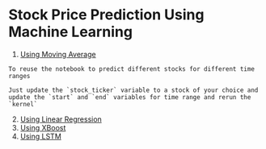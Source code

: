 # **Stock Price Prediction Using Machine Learning**

1. [Using Moving Average](./Stock-Price-Prediction-Using-Moving-Average.ipynb)
```
To reuse the notebook to predict different stocks for different time ranges

Just update the `stock_ticker` variable to a stock of your choice and update the `start` and `end` variables for time range and rerun the `kernel`
```
2. [Using Linear Regression](./Stock-Price-Prediction-Using-Linear-Regression.ipynb)
3. [Using XBoost](./Stock-Price-Prediction-Using-XGBoost.ipynb)
4. [Using LSTM](./Stock-Price-Prediction-Using-LSTM.ipynb)
